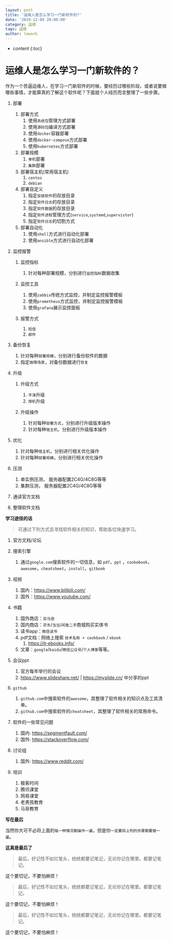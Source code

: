 ```yaml
---
layout: post
title: '运维人是怎么学习一门新软件的?'
date: '2019-12-04 20:00:00'
category: 运维
tags: 运维
author: lework
---
```

* content
{:toc}

# 运维人是怎么学习一门新软件的？

作为一个苦逼运维人，在学习一门新软件的时候，要经历过哪些阶段，或者说要做哪些事情，才能算真的了解这个软件呢？下面就个人经历而言整理了一些步骤。




1. 部署
   1. 部署方式
      1. 使用`系统包`管理方式部署
      2. 使用`源码包`编译方式部署
      3. 使用`docker`容器部署
      4. 使用`docker-compose`方式部署
      5. 使用`kubernetes`方式部署
   2. 部署规模
      1. `单机`部署
      2. `集群`部署
   3. 部署宿主机(常用宿主机)
      1. `centos`
      2. `debian`
   4. 部署自定义
      1. 指定`安装软件`的存放目录
      2. 指定`软件日志`的存放目录
      3. 指定`软件数据`的存放目录
      4. 指定`软件进程`管理方式(`service`,`systemd`,`supervistor`)
      5. 指定`软件日志`的切割方式
   5. 部署自动化
      1. 使用`shell`方式进行自动化部署
      2. 使用`ansible`方式进行自动化部署


2. 监控报警
   
     1. 监控指标
     
          1. 针对每种部署规模，分别进行`监控指标`数据收集
     2. 监控工具
     
          1. 使用`zabbix`传统方式监控，并制定监控报警模板
          2. 使用`prometheus`方式监控，并制定监控报警模板
          3. 使用`grafana`展示监控面板
     3. 报警方式
     
          1. `短信`
          2. `邮件`
3. 备份恢复
     1. 针对每种`部署规模`，分别进行备份软件的数据
     2. 指定`故障场景`，对备份数据进行`恢复`
4. 升级

     1. 升级方式

          1. `平滑`升级
          2. `停机`升级
     2. 升级操作

          1. 针对每种`部署方式`，分别进行升级版本操作
          2. 针对每种`宿主机`，分别进行升级版本操作
5. 优化
     1. 针对每种`宿主机`，分别进行相关优化操作
     2. 针对每种`部署规模`，分别进行相关优化操作
6. 压测

     1. 单实例压测， 服务器配置2C4G/4C8G等等
     2. 集群压测， 服务器配置2C4G/4C8G等等
7. 通读官方文档
8. 整理软件文档



**学习途径的话**

> 可通过下列方式去寻找软件相关的知识，帮助各位快速学习。

1. 官方文档/论坛

2. 搜索引擎

   1. 通过`google.com`搜索软件的一切信息，如 `pdf`，`ppt` ，`cookebook`，`awesome`，`cheatsheet`，`install`，`gitbook`

3. 视频

   1. 国内：https://www.bilibili.com/
   2. 国外：https://www.youtube.com/

4. 书籍

   1. 国外商店：`亚马逊`
   2. 国内商店：`京东`/`当当`/`闲鱼二手`商城购买实体书
   3. 读书app：`微信读书`
   4. pdf文档：网络上搜索 `技术名称 + cookbook` / `ebook`
      1. https://it-ebooks.info/
   5. 文章：`google`/`baidu`/`微信公众号`/`个人博客`等等。

5. 会议ppt

   1. 官方每年举行的会议
   2. https://www.slideshare.net/ | https://myslide.cn/ 中分享的ppt

6. `github`

   1. `github.com`中搜索软件的`awesome`，其整理了软件相关的知识点及工具清单。
   2. `github.com`中搜索软件的`cheatsheet`，其整理了软件相关的常用命令。

7. 软件的一些常见问题

   1. 国内: https://segmentfault.com/
   2. 国外: https://stackoverflow.com/

8. 讨论组

   1. 国外: https://www.reddit.com/

9. 培训

   1. 极客时间
   2. 腾讯课堂
   3. 网易课堂
   4. 老男孩教育
   5. 马哥教育

   

**写在最后**

当然你大可不必将上面的`每一种情况都操作一遍`，但是你`一定要将上列的步骤都要做一遍`。



**这真是最后了**

> 最后，好记性不如烂笔头，统统都要记笔记，无论你记在哪里。都要记笔记。

这个要切记，不要怕麻烦！

> 最后，好记性不如烂笔头，统统都要记笔记，无论你记在哪里。都要记笔记。

这个要切记，不要怕麻烦！

> 最后，好记性不如烂笔头，统统都要记笔记，无论你记在哪里。都要记笔记。

这个要切记，不要怕麻烦！